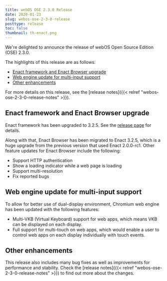 ```yaml
---
title: webOS OSE 2.3.0 Release
date: 2020-01-23
slug: webos-ose-2-3-0-release
posttype: release
toc: false
thumbnail: th-enact.png
---
```


We're delighted to announce the release of webOS Open Source Edition (OSE) 2.3.0.

The highlights of this release are as follows:

  - [Enact framework and Enact Browser upgrade](#enact-framework-and-enact-browser-upgrade)
  - [Web engine update for multi-input support](#web-engine-update-for-multi-input-support)
  - [Other enhancements](#other-enhancements)

For more details on this release, see the [release notes]({{< relref "webos-ose-2-3-0-release-notes" >}}).

## Enact framework and Enact Browser upgrade

Enact framework has been upgraded to 3.2.5. See the [release page](https://github.com/enactjs/enact/releases/tag/3.2.5) for details.

Along with that, Enact Browser has been migrated to Enact 3.2.5, which is a huge upgrade from the previous version that used Enact 2.0.0-rc1. Other feature updates for Enact Browser include the following:

  - Support HTTP authentication
  - Show a loading indicator while a web page is loading
  - Support multi-resolution
  - Fix reported bugs

## Web engine update for multi-input support

To allow for better use of dual-display environment, Chromium web engine has been updated with the following features:

  - Multi-VKB (Virtual Keyboard) support for web apps, which means VKB can be displayed on each display.
  - Full support for multi-touch on web apps, which would enable a user to control web apps on each display individually with touch events.

## Other enhancements

This release also includes many bug fixes as well as improvements for performance and stability. Check the [release notes]({{< relref "webos-ose-2-3-0-release-notes" >}}) to find out more about the changes.
